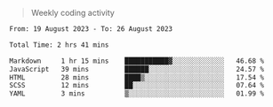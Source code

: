 > Weekly coding activity
<!--START_SECTION:waka-->

```txt
From: 19 August 2023 - To: 26 August 2023

Total Time: 2 hrs 41 mins

Markdown     1 hr 15 mins    ███████████▓░░░░░░░░░░░░░   46.68 %
JavaScript   39 mins         ██████░░░░░░░░░░░░░░░░░░░   24.57 %
HTML         28 mins         ████▒░░░░░░░░░░░░░░░░░░░░   17.54 %
SCSS         12 mins         ██░░░░░░░░░░░░░░░░░░░░░░░   07.64 %
YAML         3 mins          ▒░░░░░░░░░░░░░░░░░░░░░░░░   01.99 %
```

<!--END_SECTION:waka-->
